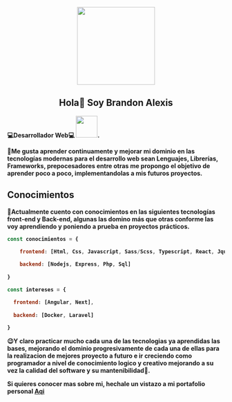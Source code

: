 <p align="center">
  <img src="https://user-images.githubusercontent.com/71775908/149634266-dfe483ab-1103-48bf-9235-2f19be717109.gif" width="180">
  <h2 align="center">Hola👋 Soy <strong>Brandon Alexis<strong></h2>
</p>

<p>
  💻Desarrollador Web💻
  <img src="https://raw.githubusercontent.com/gist/ManulMax/2d20af60d709805c55fd784ca7cba4b9/raw/bcfeac7604f674ace63623106eb8bb8471d844a6/github.gif" width="50">.
</p>
    
<p>
  💪Me gusta aprender continuamente y mejorar mi dominio en las tecnologías modernas para el desarrollo web sean Lenguajes, Librerías, Frameworks, prepocesadores entre otras me propongo el objetivo de aprender poco a poco, implementandolas a mis futuros proyectos.
</p>

## Conocimientos ##

<p>
  🧠Actualmente cuento con conocimientos en las siguientes tecnologías front-end y Back-end, algunas las domino más que otras conforme las voy aprendiendo y poniendo a prueba    en proyectos prácticos.
</p>

```javascript
const conocimientos = {

    frontend: [Html, Css, Javascript, Sass/Scss, Typescript, React, Jquery, Ajax],
    
    backend: [Nodejs, Express, Php, Sql]
    
}

const intereses = {

  frontend: [Angular, Next],
  
  backend: [Docker, Laravel]
  
}
```
    
<p>
  😉Y claro practicar mucho cada una de las tecnologias ya aprendidas las bases, mejorando el dominio progresivamente de cada una de ellas para la realizacion de mejores proyecto a futuro e ir creciendo como programador a nivel de conocimiento logico y creativo mejorando a su vez la calidad del software y su mantenibilidad🙂.
</p>
    
Si quieres conocer mas sobre mi, hechale un vistazo a mi portafolio personal [Aqi](https://vercel.com/brandon-github/portafolio/Eo79jKhPEc8qDxPnJyssdNg5LPTv)
